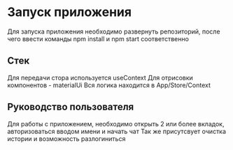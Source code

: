 # Запуск приложения

Для запуска приложения необходимо развернуть репозиторий, после чего ввести команды npm install и npm start соответственно

## Стек

Для передачи стора используется useContext
Для отрисовки компонентов - materialUi
Вся логика находится в App/Store/Context

## Руководство пользователя

Для работы с приложением, необходимо открыть 2 или более вкладок, авторизоваться вводом имени и начать чат
Так же присутсвует очистка истории и возможность разлогиниться



